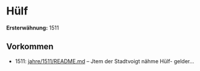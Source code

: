 # Hülf

**Ersterwähnung:** 1511

## Vorkommen
- 1511: [jahre/1511/README.md](../jahre/1511/README.md) – Jtem der Stadtvoigt nähme Hülf-
gelder...
